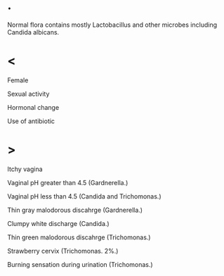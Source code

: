 # .

Normal flora contains mostly Lactobacillus and other microbes including Candida albicans.

# <

Female

Sexual activity

Hormonal change

Use of antibiotic

# >

Itchy vagina

Vaginal pH greater than 4.5
(Gardnerella.)

Vaginal pH less than 4.5
(Candida and Trichomonas.)

Thin gray malodorous discahrge
(Gardnerella.)

Clumpy white discharge
(Candida.)

Thin green malodorous discahrge
(Trichomonas.)

Strawberry cervix
(Trichomonas. 2%.)

Burning sensation during urination
(Trichomonas.)
